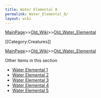 ```yaml
---
title: Water Elemental 0
permalink: Water_Elemental_0/
layout: wiki
---
```


[MainPage](/keeperrl_wiki/ "wikilink")>>[Old_Wiki](/keeperrl_wiki/Old_Wiki "wikilink")>>[Old_Water_Elemental](/keeperrl_wiki/Old_Water_Elemental "wikilink")

[[Category:Creatures]]

[MainPage](/keeperrl_wiki/ "wikilink")>>[Old_Wiki](/keeperrl_wiki/Old_Wiki "wikilink")>>[Old_Water_Elemental](/keeperrl_wiki/Old_Water_Elemental "wikilink")

Other items in this section
-    [Water Elemental 1](/keeperrl_wiki/Water_Elemental_1 "wikilink")
-    [Water Elemental 2](/keeperrl_wiki/Water_Elemental_2 "wikilink")
-    [Water Elemental 3](/keeperrl_wiki/Water_Elemental_3 "wikilink")
-    [Water Elemental 4](/keeperrl_wiki/Water_Elemental_4 "wikilink")
-    [Water Elemental 5](/keeperrl_wiki/Water_Elemental_5 "wikilink")

